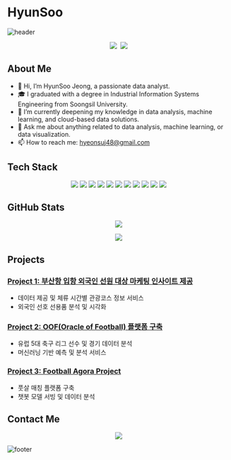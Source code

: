 # HyunSoo

![header](https://capsule-render.vercel.app/api?type=waving&color=auto&height=300&section=header&text=Welcome%20to%20HyunSoo's%20GitHub&fontSize=50&animation=fadeIn&fontAlignY=38&desc=Hello,%20I'm%20HyunSoo!&descAlignY=51&descAlign=62)

<p align="center">
  <a href="https://chrishyunstead.github.io/"><img src="https://img.shields.io/badge/GitHub-181717?style=flat-square&logo=github&logoColor=white&link=https://chrishyunstead.github.io/"/></a>&nbsp
  <a href="mailto:hyeonsuj48@gmail.com"><img src="https://img.shields.io/badge/Gmail-EA4335?style=flat-square&logo=gmail&logoColor=white&link=mailto:hyeonsuj48@gmail.com"/></a>
</p>

## About Me

- 👋 Hi, I’m HyunSoo Jeong, a passionate data analyst.
- 🎓 I graduated with a degree in Industrial Information Systems Engineering from Soongsil University.
- 🌱 I’m currently deepening my knowledge in data analysis, machine learning, and cloud-based data solutions.
- 💬 Ask me about anything related to data analysis, machine learning, or data visualization.
- 📫 How to reach me: hyeonsuj48@gmail.com

## Tech Stack

<p align="center">
  <img src="https://img.shields.io/badge/Python-3776AB?style=for-the-badge&logo=python&logoColor=white"/>
  <img src="https://img.shields.io/badge/Pandas-150458?style=for-the-badge&logo=pandas&logoColor=white"/>
  <img src="https://img.shields.io/badge/NumPy-013243?style=for-the-badge&logo=numpy&logoColor=white"/>
  <img src="https://img.shields.io/badge/Scikit--Learn-F7931E?style=for-the-badge&logo=scikit-learn&logoColor=white"/>
  <img src="https://img.shields.io/badge/TensorFlow-FF6F00?style=for-the-badge&logo=tensorflow&logoColor=white"/>
  <img src="https://img.shields.io/badge/Keras-D00000?style=for-the-badge&logo=keras&logoColor=white"/>
  <img src="https://img.shields.io/badge/SQL-4479A1?style=for-the-badge&logo=mysql&logoColor=white"/>
  <img src="https://img.shields.io/badge/PowerBI-F2C811?style=for-the-badge&logo=powerbi&logoColor=white"/>
  <img src="https://img.shields.io/badge/Tableau-E97627?style=for-the-badge&logo=tableau&logoColor=white"/>
  <img src="https://img.shields.io/badge/AWS-232F3E?style=for-the-badge&logo=amazon-aws&logoColor=white"/>
  <img src="https://img.shields.io/badge/Excel-217346?style=for-the-badge&logo=microsoft-excel&logoColor=white"/>
</p>

## GitHub Stats

<p align="center">
  <img src="https://github-readme-stats.vercel.app/api?username=chrishyunstead&show_icons=true&theme=radical"/>
</p>

<p align="center">
  <img src="https://github-readme-stats.vercel.app/api/top-langs/?username=chrishyunstead&layout=compact&theme=radical"/>
</p>

## Projects

### [Project 1: 부산항 입항 외국인 선원 대상 마케팅 인사이트 제공](https://github.com/chrishyunstead/first_project)
- 데이터 제공 및 체류 시간별 관광코스 정보 서비스
- 외국인 선호 선용품 분석 및 시각화

### [Project 2: OOF(Oracle of Football) 플랫폼 구축](https://github.com/chrishyunstead/second_project)
- 유럽 5대 축구 리그 선수 및 경기 데이터 분석
- 머신러닝 기반 예측 및 분석 서비스

### [Project 3: Football Agora Project](https://github.com/chrishyunstead/Final_project)
- 풋살 매칭 플랫폼 구축
- 챗봇 모델 서빙 및 데이터 분석

## Contact Me

<p align="center">
  <a href="mailto:hyeonsuj48@gmail.com"><img src="https://img.shields.io/badge/Gmail-EA4335?style=flat-square&logo=gmail&logoColor=white&link=mailto:hyeonsuj48@gmail.com"/></a>
</p>

![footer](https://capsule-render.vercel.app/api?type=waving&color=auto&height=200&section=footer)
